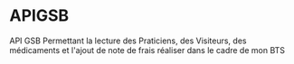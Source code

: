 # APIGSB
API GSB Permettant la lecture des Praticiens, des Visiteurs, des médicaments et l'ajout de note de frais réaliser dans le cadre de mon BTS
